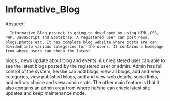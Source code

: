 # Informative_Blog

Abstarct:

      Informative Blog project is going to developed by using HTML,CSS, PHP, JavaScript and Bootstrap. A registered user can post news, blogs,photos etc. It has complete blog website where posts are can divided into various categories for the users. It contains a homepage from where users can check the latest
blogs , news update about blog and events. A unregistered user can able to see the latest blogs posted by the registered user or admin. Admin has full control of the system, he/she can add blogs, view all blogs, add and view categories, view published blogs, add and view web details, social links, add editors choice and view
admin stats. The other main feature is that it also contains an admin area from where he/she can check latest site updates and keep maintenance mode.
